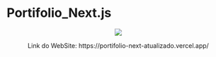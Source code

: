# Portifolio_Next.js

<p align="center">
<img src="http://img.shields.io/static/v1?label=STATUS&message=%20FINALIZADO&color=green&style=for-the-badge"/>
</p>

<p align="center">Link do WebSite: https://portifolio-next-atualizado.vercel.app/</p>

<br>
<br>
